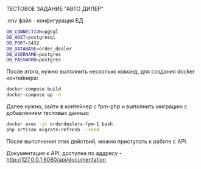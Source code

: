 ТЕСТОВОЕ ЗАДАНИЕ "АВТО ДИЛЕР"

.env файл - конфигурация БД
```sh
DB_CONNECTION=pgsql
DB_HOST=postgresql
DB_PORT=5432
DB_DATABASE=order_dealer
DB_USERNAME=postgres
DB_PASSWORD=postgres
```

После этого, нужно выполнить несколько команд, для создания docker контейнера:
```sh
docker-compose build
docker-compose up -d
```

Далее нужно, зайти в контейнер с fpm-php и выполнить миграцию с добавлением тестовых данных:
```sh
docker exec -it orderdealers-fpm-1 bash
php artisan migrate:refresh --seed
```


После выполнения этих действий, можно приступать к работе с API.


Документация к API, доступна по аддресу  - http://127.0.0.1:8080/api/documentation